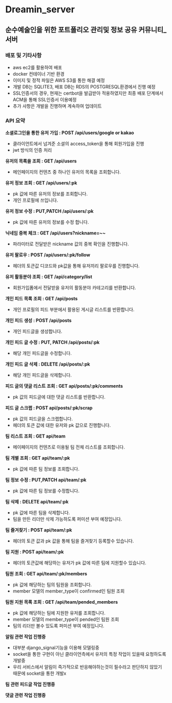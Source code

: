 # Dreamin_server
## 순수예술인을 위한 포트폴리오 관리및 정보 공유 커뮤니티_서버

### 배포 및 기타사항
- aws ec2를 활용하여 배포
- docker 컨테이너 기반 환경
- 이미지 및 정적 파일은 AWS S3를 통한 해결 예정
- 개발 DB는 SQLITE3, 배포 DB는 RDS의 POSTGRESQL환경에서 진행 예정
- SSL인증서의 경우, 현재는 certbot을 발급받아 적용하였지만 최종 배포 단계에서 ACM을 통해 SSL인증서 이용예정
- 추가 사항은 개발을 진행하며 계속하여 업데이트

### API 요약
**소셜로그인을 통한 유저 가입 : POST /api/users/google or kakao**
- 클라이언트에서 넘겨준 소셜의 access_token을 통해 회원가입을 진행
- jwt 방식의 인증 처리

**유저의 목록을 조회 : GET /api/users**
- 메인페이지의 컨텐츠 중 하나인 유저의 목록을 조회합니다.

**유저 정보 조회 : GET /api/users/:pk**
- pk 값에 따른 유저의 정보를 조회합니다.
- 개인 프로필에 쓰입니다.

**유저 정보 수정 : PUT,PATCH /api/users/:pk**
- pk 값에 따른 유저의 정보를 수정 합니다.

**닉네임 중복 체크 : GET /api/users?nickname=~~**
- 파라미터로 전달받은 nickname 값의 중복 확인을 진행합니다.

**유저 팔로우 : POST /api/users/:pk/follow**
- 헤더의 토큰값 디코드와 pk값을 통해 유저끼리 팔로우를 진행합니다.

**유저 활동분야 조회 : GET /api/category/list**
- 회원가입폼에서 전달받을 유저의 활동분야 카테고리를 반환합니다.

**개인 피드 목록 조회 : GET /api/posts**
- 개인 프로필의 피드 부분에서 활용된 게시글 리스트를 반환합니다.

**개인 피드 생성 : POST /api/posts**
- 개인 피드글을 생성합니다.

**개인 피드 글 수정 : PUT, PATCH /api/posts/:pk**
- 해당 개인 피드글을 수정합니다.

**개인 피드 글 삭제 : DELETE /api/posts/:pk**
- 해당 개인 피드글을 삭제합니다.

**피드 글의 댓글 리스트 조회 : GET api/posts/:pk/comments**
- pk 값의 피드글에 대한 댓글 리스트를 반환합니다.

**피드 글 스크랩 : POST api/posts/:pk/scrap**
- pk 값의 피드글을 스크랩합니다.
- 헤더의 토큰 값에 대한 유저와 pk 값으로 진행합니다.

**팀 리스트 조회 : GET api/team**
- 메이페이지의 컨텐츠로 이용될 팀 전체 리스트를 조회합니다.

**팀 개별 조회 : GET api/team/:pk**
- pk 값에 따른 팀 정보를 조회합니다.

**팀 정보 수정 : PUT,PATCH api/team/:pk**
- pk 값에 따른 팀 정보를 수정합니다.

**팀 삭제 : DELETE api/team/:pk**
- pk 값에 따른 팀을 삭제합니다.
- 팀을 만든 리더만 삭제 가능하도록 퍼미션 부여 예정입니다.

**팀 즐겨찾기 : POST api/team/:pk**
- 헤더의 토큰 값과 pk 값을 통해 팀을 즐겨찾기 등록할수 있습니다.

**팀 지원 : POST api/team/:pk**
- 헤더의 토큰값에 해당하는 유저가 pk 값에 따른 팀에 지원할수 있습니다.

**팀원 조회 : GET api/team/:pk/members**
- pk 값에 해당하는 팀의 팀원을 조회합니다.
- member 모델의 member_type이 confirmed인 팀원 조회

**팀원 지원 목록 조회 : GET /api/team/pended_members**
- pk 값에 해당하는 팀에 지원한 유저를 조회합니다.
- member 모델의 member_type이 pended인 팀원 조회
- 팀의 리더만 볼수 있도록 퍼미션 부여 예정입니다.

**알림 관련 작업 진행중**
- 대부분 django_signal기능을 이용해 모델링중
- socket을 통한 구현이 아닌 클라이언측에서 유저의 특정 작업이 있을때 요청하도록 개발중
- 우리 서비스에서 알림이 즉가적으로 반응해야하는것이 필수라고 판단하지 않았기 때문에 socket을 통한 개발x

**팀 관련 피드글 작업 진행중**

**댓글 관련 작업 진행중**

